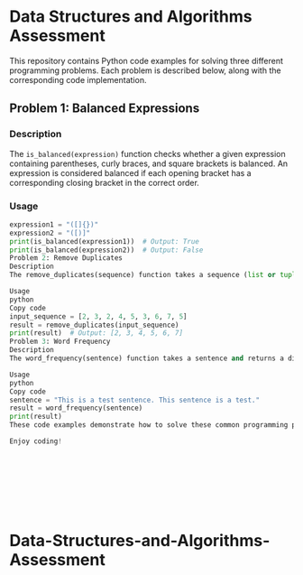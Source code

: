# Data Structures and Algorithms Assessment

This repository contains Python code examples for solving three different programming problems. Each problem is described below, along with the corresponding code implementation.

## Problem 1: Balanced Expressions

### Description

The `is_balanced(expression)` function checks whether a given expression containing parentheses, curly braces, and square brackets is balanced. An expression is considered balanced if each opening bracket has a corresponding closing bracket in the correct order.

### Usage

```python
expression1 = "([]{})"
expression2 = "([)]"
print(is_balanced(expression1))  # Output: True
print(is_balanced(expression2))  # Output: False
Problem 2: Remove Duplicates
Description
The remove_duplicates(sequence) function takes a sequence (list or tuple) and returns a new sequence with duplicates removed while maintaining the original order of elements.

Usage
python
Copy code
input_sequence = [2, 3, 2, 4, 5, 3, 6, 7, 5]
result = remove_duplicates(input_sequence)
print(result)  # Output: [2, 3, 4, 5, 6, 7]
Problem 3: Word Frequency
Description
The word_frequency(sentence) function takes a sentence and returns a dictionary containing the frequency of each word in the sentence. It ignores punctuation and considers words in a case-insensitive manner.

Usage
python
Copy code
sentence = "This is a test sentence. This sentence is a test."
result = word_frequency(sentence)
print(result)
These code examples demonstrate how to solve these common programming problems in Python. Feel free to use and modify the code as needed for your own projects.

Enjoy coding!










```
# Data-Structures-and-Algorithms-Assessment
